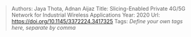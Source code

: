 > Authors: Jaya Thota, Adnan Aijaz
> Title: Slicing-Enabled Private 4G/5G Network for Industrial Wireless Applications
> Year: 2020
> Url: https://doi.org/10.1145/3372224.3417325
> Tags: *Define your own tags here, separate by comma*